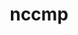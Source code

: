 ---
title: "nccmp"
layout: cache
categories: [package, develop]
meta: {"compilers": ["cce@=18.0.0", "gcc@=10.3.0", "gcc@=11.4.0", "gcc@=9.4.0", "oneapi@=2024.2.1"], "num_specs": 33, "num_specs_by_stack": {"e4s": 7, "e4s-cray-rhel": 7, "e4s-cray-sles": 2, "e4s-neoverse-v2": 7, "e4s-neoverse_v1": 3, "e4s-oneapi": 6, "e4s-power": 1, "root": 33}, "oss": ["rhel8", "sle_hpc15", "ubuntu20.04", "ubuntu22.04"], "platforms": ["linux"], "stacks": ["e4s", "e4s-cray-rhel", "e4s-cray-sles", "e4s-neoverse-v2", "e4s-neoverse_v1", "e4s-oneapi", "e4s-power", "root"], "targets": ["neoverse_v1", "neoverse_v2", "ppc64le", "x86_64_v3", "x86_64_v4"], "versions": ["1.9.1.0"]}
spec_details: [{"compiler": "cce@=18.0.0", "hash": "2yggzb22felovcsjl2736gotsxuiykbd", "os": "rhel8", "platform": "linux", "size": "-", "stacks": ["e4s-cray-rhel", "root"], "tarball": "https://binaries.spack.io/develop/build_cache/linux-rhel8-x86_64_v3/cce-18.0.0/nccmp-1.9.1.0/linux-rhel8-x86_64_v3-cce-18.0.0-nccmp-1.9.1.0-2yggzb22felovcsjl2736gotsxuiykbd.spack", "target": "x86_64_v3", "variants": ["build_system=cmake", "build_type=Release", "generator=make", "~ipo"], "versions": ["1.9.1.0"]}, {"compiler": "cce@=18.0.0", "hash": "auu67h7qcso4avuvgqucppxr5h3bdypf", "os": "rhel8", "platform": "linux", "size": "-", "stacks": ["e4s-cray-rhel", "root"], "tarball": "https://binaries.spack.io/develop/build_cache/linux-rhel8-x86_64_v3/cce-18.0.0/nccmp-1.9.1.0/linux-rhel8-x86_64_v3-cce-18.0.0-nccmp-1.9.1.0-auu67h7qcso4avuvgqucppxr5h3bdypf.spack", "target": "x86_64_v3", "variants": ["build_system=cmake", "build_type=Release", "generator=make", "~ipo"], "versions": ["1.9.1.0"]}, {"compiler": "cce@=18.0.0", "hash": "f4765irjz66sdyn7uw4sblwu4q32bff6", "os": "rhel8", "platform": "linux", "size": "-", "stacks": ["e4s-cray-rhel", "root"], "tarball": "https://binaries.spack.io/develop/build_cache/linux-rhel8-x86_64_v3/cce-18.0.0/nccmp-1.9.1.0/linux-rhel8-x86_64_v3-cce-18.0.0-nccmp-1.9.1.0-f4765irjz66sdyn7uw4sblwu4q32bff6.spack", "target": "x86_64_v3", "variants": ["build_system=cmake", "build_type=Release", "generator=make", "~ipo"], "versions": ["1.9.1.0"]}, {"compiler": "cce@=18.0.0", "hash": "g2mf5un5h4duvqeztn6zre67wwxgfiq6", "os": "rhel8", "platform": "linux", "size": "-", "stacks": ["e4s-cray-rhel", "root"], "tarball": "https://binaries.spack.io/develop/build_cache/linux-rhel8-x86_64_v3/cce-18.0.0/nccmp-1.9.1.0/linux-rhel8-x86_64_v3-cce-18.0.0-nccmp-1.9.1.0-g2mf5un5h4duvqeztn6zre67wwxgfiq6.spack", "target": "x86_64_v3", "variants": ["build_system=cmake", "build_type=Release", "generator=make", "~ipo"], "versions": ["1.9.1.0"]}, {"compiler": "cce@=18.0.0", "hash": "lj7g2lrz2qj65kbc5sb54tbxsvg7aeke", "os": "rhel8", "platform": "linux", "size": "-", "stacks": ["e4s-cray-rhel", "root"], "tarball": "https://binaries.spack.io/develop/build_cache/linux-rhel8-x86_64_v3/cce-18.0.0/nccmp-1.9.1.0/linux-rhel8-x86_64_v3-cce-18.0.0-nccmp-1.9.1.0-lj7g2lrz2qj65kbc5sb54tbxsvg7aeke.spack", "target": "x86_64_v3", "variants": ["build_system=cmake", "build_type=Release", "generator=make", "~ipo"], "versions": ["1.9.1.0"]}, {"compiler": "cce@=18.0.0", "hash": "z3ww4owh7hdiochhbbmsuzqja2y574d2", "os": "rhel8", "platform": "linux", "size": "-", "stacks": ["e4s-cray-rhel", "root"], "tarball": "https://binaries.spack.io/develop/build_cache/linux-rhel8-x86_64_v3/cce-18.0.0/nccmp-1.9.1.0/linux-rhel8-x86_64_v3-cce-18.0.0-nccmp-1.9.1.0-z3ww4owh7hdiochhbbmsuzqja2y574d2.spack", "target": "x86_64_v3", "variants": ["build_system=cmake", "build_type=Release", "generator=make", "~ipo"], "versions": ["1.9.1.0"]}, {"compiler": "cce@=18.0.0", "hash": "zfuqwaznq6q4vhsb6mprktezm6xr7g4g", "os": "rhel8", "platform": "linux", "size": "-", "stacks": ["e4s-cray-rhel", "root"], "tarball": "https://binaries.spack.io/develop/build_cache/linux-rhel8-x86_64_v3/cce-18.0.0/nccmp-1.9.1.0/linux-rhel8-x86_64_v3-cce-18.0.0-nccmp-1.9.1.0-zfuqwaznq6q4vhsb6mprktezm6xr7g4g.spack", "target": "x86_64_v3", "variants": ["build_system=cmake", "build_type=Release", "generator=make", "~ipo"], "versions": ["1.9.1.0"]}, {"compiler": "gcc@=10.3.0", "hash": "dkb6pob4efpcqq6c4zo25mph4s3ha6nt", "os": "sle_hpc15", "platform": "linux", "size": "-", "stacks": ["e4s-cray-sles", "root"], "tarball": "https://binaries.spack.io/develop/build_cache/linux-sle_hpc15-x86_64_v4/gcc-10.3.0/nccmp-1.9.1.0/linux-sle_hpc15-x86_64_v4-gcc-10.3.0-nccmp-1.9.1.0-dkb6pob4efpcqq6c4zo25mph4s3ha6nt.spack", "target": "x86_64_v4", "variants": ["build_system=cmake", "build_type=Release", "generator=make", "~ipo"], "versions": ["1.9.1.0"]}, {"compiler": "gcc@=10.3.0", "hash": "x6chkfpil2egjisoxtqzs73yhg5pwsfm", "os": "sle_hpc15", "platform": "linux", "size": "-", "stacks": ["e4s-cray-sles", "root"], "tarball": "https://binaries.spack.io/develop/build_cache/linux-sle_hpc15-x86_64_v4/gcc-10.3.0/nccmp-1.9.1.0/linux-sle_hpc15-x86_64_v4-gcc-10.3.0-nccmp-1.9.1.0-x6chkfpil2egjisoxtqzs73yhg5pwsfm.spack", "target": "x86_64_v4", "variants": ["build_system=cmake", "build_type=Release", "generator=make", "~ipo"], "versions": ["1.9.1.0"]}, {"compiler": "gcc@=9.4.0", "hash": "wxe25iieb6bcqcbgdqu4cisobfttnplg", "os": "ubuntu20.04", "platform": "linux", "size": "-", "stacks": ["e4s-power", "root"], "tarball": "https://binaries.spack.io/develop/build_cache/linux-ubuntu20.04-ppc64le/gcc-9.4.0/nccmp-1.9.1.0/linux-ubuntu20.04-ppc64le-gcc-9.4.0-nccmp-1.9.1.0-wxe25iieb6bcqcbgdqu4cisobfttnplg.spack", "target": "ppc64le", "variants": ["build_system=cmake", "build_type=Release", "generator=make", "~ipo"], "versions": ["1.9.1.0"]}, {"compiler": "gcc@=11.4.0", "hash": "li4fduivpddbg4ntjveg3wkpcgh2pue7", "os": "ubuntu22.04", "platform": "linux", "size": "-", "stacks": ["e4s-neoverse_v1", "root"], "tarball": "https://binaries.spack.io/develop/build_cache/linux-ubuntu22.04-neoverse_v1/gcc-11.4.0/nccmp-1.9.1.0/linux-ubuntu22.04-neoverse_v1-gcc-11.4.0-nccmp-1.9.1.0-li4fduivpddbg4ntjveg3wkpcgh2pue7.spack", "target": "neoverse_v1", "variants": ["build_system=cmake", "build_type=Release", "generator=make", "~ipo"], "versions": ["1.9.1.0"]}, {"compiler": "gcc@=11.4.0", "hash": "m6cjtza7kr2bmiv4kwbj3pnuxw6ypfko", "os": "ubuntu22.04", "platform": "linux", "size": "-", "stacks": ["e4s-neoverse_v1", "root"], "tarball": "https://binaries.spack.io/develop/build_cache/linux-ubuntu22.04-neoverse_v1/gcc-11.4.0/nccmp-1.9.1.0/linux-ubuntu22.04-neoverse_v1-gcc-11.4.0-nccmp-1.9.1.0-m6cjtza7kr2bmiv4kwbj3pnuxw6ypfko.spack", "target": "neoverse_v1", "variants": ["build_system=cmake", "build_type=Release", "generator=make", "~ipo"], "versions": ["1.9.1.0"]}, {"compiler": "gcc@=11.4.0", "hash": "mj4hbmc3g2cuqnh3s6jrkxxoighy2qpk", "os": "ubuntu22.04", "platform": "linux", "size": "-", "stacks": ["e4s-neoverse_v1", "root"], "tarball": "https://binaries.spack.io/develop/build_cache/linux-ubuntu22.04-neoverse_v1/gcc-11.4.0/nccmp-1.9.1.0/linux-ubuntu22.04-neoverse_v1-gcc-11.4.0-nccmp-1.9.1.0-mj4hbmc3g2cuqnh3s6jrkxxoighy2qpk.spack", "target": "neoverse_v1", "variants": ["build_system=cmake", "build_type=Release", "generator=make", "~ipo"], "versions": ["1.9.1.0"]}, {"compiler": "gcc@=11.4.0", "hash": "3chtudvv3oyfuuo3dcsbmr52hu7gr5yb", "os": "ubuntu22.04", "platform": "linux", "size": "-", "stacks": ["e4s-neoverse-v2", "root"], "tarball": "https://binaries.spack.io/develop/build_cache/linux-ubuntu22.04-neoverse_v2/gcc-11.4.0/nccmp-1.9.1.0/linux-ubuntu22.04-neoverse_v2-gcc-11.4.0-nccmp-1.9.1.0-3chtudvv3oyfuuo3dcsbmr52hu7gr5yb.spack", "target": "neoverse_v2", "variants": ["build_system=cmake", "build_type=Release", "generator=make", "~ipo"], "versions": ["1.9.1.0"]}, {"compiler": "gcc@=11.4.0", "hash": "7nhnry5pbtngh5g5zmtgr2aklwrojizv", "os": "ubuntu22.04", "platform": "linux", "size": "-", "stacks": ["e4s-neoverse-v2", "root"], "tarball": "https://binaries.spack.io/develop/build_cache/linux-ubuntu22.04-neoverse_v2/gcc-11.4.0/nccmp-1.9.1.0/linux-ubuntu22.04-neoverse_v2-gcc-11.4.0-nccmp-1.9.1.0-7nhnry5pbtngh5g5zmtgr2aklwrojizv.spack", "target": "neoverse_v2", "variants": ["build_system=cmake", "build_type=Release", "generator=make", "~ipo"], "versions": ["1.9.1.0"]}, {"compiler": "gcc@=11.4.0", "hash": "bsb73lcsehswbarpfizfj65qew4kfjp4", "os": "ubuntu22.04", "platform": "linux", "size": "-", "stacks": ["e4s-neoverse-v2", "root"], "tarball": "https://binaries.spack.io/develop/build_cache/linux-ubuntu22.04-neoverse_v2/gcc-11.4.0/nccmp-1.9.1.0/linux-ubuntu22.04-neoverse_v2-gcc-11.4.0-nccmp-1.9.1.0-bsb73lcsehswbarpfizfj65qew4kfjp4.spack", "target": "neoverse_v2", "variants": ["build_system=cmake", "build_type=Release", "generator=make", "~ipo"], "versions": ["1.9.1.0"]}, {"compiler": "gcc@=11.4.0", "hash": "e6lgknfdlgyi5zh2djoj5lkycp5n4t2w", "os": "ubuntu22.04", "platform": "linux", "size": "-", "stacks": ["e4s-neoverse-v2", "root"], "tarball": "https://binaries.spack.io/develop/build_cache/linux-ubuntu22.04-neoverse_v2/gcc-11.4.0/nccmp-1.9.1.0/linux-ubuntu22.04-neoverse_v2-gcc-11.4.0-nccmp-1.9.1.0-e6lgknfdlgyi5zh2djoj5lkycp5n4t2w.spack", "target": "neoverse_v2", "variants": ["build_system=cmake", "build_type=Release", "generator=make", "~ipo"], "versions": ["1.9.1.0"]}, {"compiler": "gcc@=11.4.0", "hash": "mu274kda3kbo5pxsi7xkkaivmrjbwdb5", "os": "ubuntu22.04", "platform": "linux", "size": "-", "stacks": ["e4s-neoverse-v2", "root"], "tarball": "https://binaries.spack.io/develop/build_cache/linux-ubuntu22.04-neoverse_v2/gcc-11.4.0/nccmp-1.9.1.0/linux-ubuntu22.04-neoverse_v2-gcc-11.4.0-nccmp-1.9.1.0-mu274kda3kbo5pxsi7xkkaivmrjbwdb5.spack", "target": "neoverse_v2", "variants": ["build_system=cmake", "build_type=Release", "generator=make", "~ipo"], "versions": ["1.9.1.0"]}, {"compiler": "gcc@=11.4.0", "hash": "ovl2gilltnzu2aos2sj6kwmblfsxthig", "os": "ubuntu22.04", "platform": "linux", "size": "-", "stacks": ["e4s-neoverse-v2", "root"], "tarball": "https://binaries.spack.io/develop/build_cache/linux-ubuntu22.04-neoverse_v2/gcc-11.4.0/nccmp-1.9.1.0/linux-ubuntu22.04-neoverse_v2-gcc-11.4.0-nccmp-1.9.1.0-ovl2gilltnzu2aos2sj6kwmblfsxthig.spack", "target": "neoverse_v2", "variants": ["build_system=cmake", "build_type=Release", "generator=make", "~ipo"], "versions": ["1.9.1.0"]}, {"compiler": "gcc@=11.4.0", "hash": "zq7rky2vjda2aph4ydlracxnfsp6yfux", "os": "ubuntu22.04", "platform": "linux", "size": "-", "stacks": ["e4s-neoverse-v2", "root"], "tarball": "https://binaries.spack.io/develop/build_cache/linux-ubuntu22.04-neoverse_v2/gcc-11.4.0/nccmp-1.9.1.0/linux-ubuntu22.04-neoverse_v2-gcc-11.4.0-nccmp-1.9.1.0-zq7rky2vjda2aph4ydlracxnfsp6yfux.spack", "target": "neoverse_v2", "variants": ["build_system=cmake", "build_type=Release", "generator=make", "~ipo"], "versions": ["1.9.1.0"]}, {"compiler": "gcc@=11.4.0", "hash": "45ri2oa2rj5xzmgz52kbpuifpy5wyyt5", "os": "ubuntu22.04", "platform": "linux", "size": "-", "stacks": ["e4s", "root"], "tarball": "https://binaries.spack.io/develop/build_cache/linux-ubuntu22.04-x86_64_v3/gcc-11.4.0/nccmp-1.9.1.0/linux-ubuntu22.04-x86_64_v3-gcc-11.4.0-nccmp-1.9.1.0-45ri2oa2rj5xzmgz52kbpuifpy5wyyt5.spack", "target": "x86_64_v3", "variants": ["build_system=cmake", "build_type=Release", "generator=make", "~ipo"], "versions": ["1.9.1.0"]}, {"compiler": "gcc@=11.4.0", "hash": "54liye3h5bnrjh7t2vpkmpixscwd35c3", "os": "ubuntu22.04", "platform": "linux", "size": "-", "stacks": ["e4s", "root"], "tarball": "https://binaries.spack.io/develop/build_cache/linux-ubuntu22.04-x86_64_v3/gcc-11.4.0/nccmp-1.9.1.0/linux-ubuntu22.04-x86_64_v3-gcc-11.4.0-nccmp-1.9.1.0-54liye3h5bnrjh7t2vpkmpixscwd35c3.spack", "target": "x86_64_v3", "variants": ["build_system=cmake", "build_type=Release", "generator=make", "~ipo"], "versions": ["1.9.1.0"]}, {"compiler": "gcc@=11.4.0", "hash": "7ant63hvga645djuafkkoxmx75lr2kfy", "os": "ubuntu22.04", "platform": "linux", "size": "-", "stacks": ["e4s", "root"], "tarball": "https://binaries.spack.io/develop/build_cache/linux-ubuntu22.04-x86_64_v3/gcc-11.4.0/nccmp-1.9.1.0/linux-ubuntu22.04-x86_64_v3-gcc-11.4.0-nccmp-1.9.1.0-7ant63hvga645djuafkkoxmx75lr2kfy.spack", "target": "x86_64_v3", "variants": ["build_system=cmake", "build_type=Release", "generator=make", "~ipo"], "versions": ["1.9.1.0"]}, {"compiler": "gcc@=11.4.0", "hash": "gcbmq2iuxfvw6ujajlyj4hfmkb36of6b", "os": "ubuntu22.04", "platform": "linux", "size": "-", "stacks": ["e4s", "root"], "tarball": "https://binaries.spack.io/develop/build_cache/linux-ubuntu22.04-x86_64_v3/gcc-11.4.0/nccmp-1.9.1.0/linux-ubuntu22.04-x86_64_v3-gcc-11.4.0-nccmp-1.9.1.0-gcbmq2iuxfvw6ujajlyj4hfmkb36of6b.spack", "target": "x86_64_v3", "variants": ["build_system=cmake", "build_type=Release", "generator=make", "~ipo"], "versions": ["1.9.1.0"]}, {"compiler": "gcc@=11.4.0", "hash": "ikf3ggftr5g4t2picl2pefhfrqvp5amk", "os": "ubuntu22.04", "platform": "linux", "size": "-", "stacks": ["e4s", "root"], "tarball": "https://binaries.spack.io/develop/build_cache/linux-ubuntu22.04-x86_64_v3/gcc-11.4.0/nccmp-1.9.1.0/linux-ubuntu22.04-x86_64_v3-gcc-11.4.0-nccmp-1.9.1.0-ikf3ggftr5g4t2picl2pefhfrqvp5amk.spack", "target": "x86_64_v3", "variants": ["build_system=cmake", "build_type=Release", "generator=make", "~ipo"], "versions": ["1.9.1.0"]}, {"compiler": "gcc@=11.4.0", "hash": "rlsrn2zqs2ez7ahgu4kkfjfgik5ywr5y", "os": "ubuntu22.04", "platform": "linux", "size": "-", "stacks": ["e4s", "root"], "tarball": "https://binaries.spack.io/develop/build_cache/linux-ubuntu22.04-x86_64_v3/gcc-11.4.0/nccmp-1.9.1.0/linux-ubuntu22.04-x86_64_v3-gcc-11.4.0-nccmp-1.9.1.0-rlsrn2zqs2ez7ahgu4kkfjfgik5ywr5y.spack", "target": "x86_64_v3", "variants": ["build_system=cmake", "build_type=Release", "generator=make", "~ipo"], "versions": ["1.9.1.0"]}, {"compiler": "gcc@=11.4.0", "hash": "s7skk2tknx46znomaf536sh4rixinkat", "os": "ubuntu22.04", "platform": "linux", "size": "-", "stacks": ["e4s", "root"], "tarball": "https://binaries.spack.io/develop/build_cache/linux-ubuntu22.04-x86_64_v3/gcc-11.4.0/nccmp-1.9.1.0/linux-ubuntu22.04-x86_64_v3-gcc-11.4.0-nccmp-1.9.1.0-s7skk2tknx46znomaf536sh4rixinkat.spack", "target": "x86_64_v3", "variants": ["build_system=cmake", "build_type=Release", "generator=make", "~ipo"], "versions": ["1.9.1.0"]}, {"compiler": "oneapi@=2024.2.1", "hash": "2zdvytfetodvfig7efxayidavmzw3sra", "os": "ubuntu22.04", "platform": "linux", "size": "-", "stacks": ["e4s-oneapi", "root"], "tarball": "https://binaries.spack.io/develop/build_cache/linux-ubuntu22.04-x86_64_v3/oneapi-2024.2.1/nccmp-1.9.1.0/linux-ubuntu22.04-x86_64_v3-oneapi-2024.2.1-nccmp-1.9.1.0-2zdvytfetodvfig7efxayidavmzw3sra.spack", "target": "x86_64_v3", "variants": ["build_system=cmake", "build_type=Release", "generator=make", "~ipo"], "versions": ["1.9.1.0"]}, {"compiler": "oneapi@=2024.2.1", "hash": "6izuq3s7yqdby5gtfv5d2hsa2ksjfmso", "os": "ubuntu22.04", "platform": "linux", "size": "-", "stacks": ["e4s-oneapi", "root"], "tarball": "https://binaries.spack.io/develop/build_cache/linux-ubuntu22.04-x86_64_v3/oneapi-2024.2.1/nccmp-1.9.1.0/linux-ubuntu22.04-x86_64_v3-oneapi-2024.2.1-nccmp-1.9.1.0-6izuq3s7yqdby5gtfv5d2hsa2ksjfmso.spack", "target": "x86_64_v3", "variants": ["build_system=cmake", "build_type=Release", "generator=make", "~ipo"], "versions": ["1.9.1.0"]}, {"compiler": "oneapi@=2024.2.1", "hash": "bvuwmxjw7vmuderoowhablgm3gwelnbj", "os": "ubuntu22.04", "platform": "linux", "size": "-", "stacks": ["e4s-oneapi", "root"], "tarball": "https://binaries.spack.io/develop/build_cache/linux-ubuntu22.04-x86_64_v3/oneapi-2024.2.1/nccmp-1.9.1.0/linux-ubuntu22.04-x86_64_v3-oneapi-2024.2.1-nccmp-1.9.1.0-bvuwmxjw7vmuderoowhablgm3gwelnbj.spack", "target": "x86_64_v3", "variants": ["build_system=cmake", "build_type=Release", "generator=make", "~ipo"], "versions": ["1.9.1.0"]}, {"compiler": "oneapi@=2024.2.1", "hash": "h3vw5ztycullpixxxq6yqd5n7cgknyvt", "os": "ubuntu22.04", "platform": "linux", "size": "-", "stacks": ["e4s-oneapi", "root"], "tarball": "https://binaries.spack.io/develop/build_cache/linux-ubuntu22.04-x86_64_v3/oneapi-2024.2.1/nccmp-1.9.1.0/linux-ubuntu22.04-x86_64_v3-oneapi-2024.2.1-nccmp-1.9.1.0-h3vw5ztycullpixxxq6yqd5n7cgknyvt.spack", "target": "x86_64_v3", "variants": ["build_system=cmake", "build_type=Release", "generator=make", "~ipo"], "versions": ["1.9.1.0"]}, {"compiler": "oneapi@=2024.2.1", "hash": "m3syalg7lq66z54rq4scloqycgmlmdol", "os": "ubuntu22.04", "platform": "linux", "size": "-", "stacks": ["e4s-oneapi", "root"], "tarball": "https://binaries.spack.io/develop/build_cache/linux-ubuntu22.04-x86_64_v3/oneapi-2024.2.1/nccmp-1.9.1.0/linux-ubuntu22.04-x86_64_v3-oneapi-2024.2.1-nccmp-1.9.1.0-m3syalg7lq66z54rq4scloqycgmlmdol.spack", "target": "x86_64_v3", "variants": ["build_system=cmake", "build_type=Release", "generator=make", "~ipo"], "versions": ["1.9.1.0"]}, {"compiler": "oneapi@=2024.2.1", "hash": "s2vb63t62wqz3rjli7d5pqpqwaoeo6d2", "os": "ubuntu22.04", "platform": "linux", "size": "-", "stacks": ["e4s-oneapi", "root"], "tarball": "https://binaries.spack.io/develop/build_cache/linux-ubuntu22.04-x86_64_v3/oneapi-2024.2.1/nccmp-1.9.1.0/linux-ubuntu22.04-x86_64_v3-oneapi-2024.2.1-nccmp-1.9.1.0-s2vb63t62wqz3rjli7d5pqpqwaoeo6d2.spack", "target": "x86_64_v3", "variants": ["build_system=cmake", "build_type=Release", "generator=make", "~ipo"], "versions": ["1.9.1.0"]}]
---